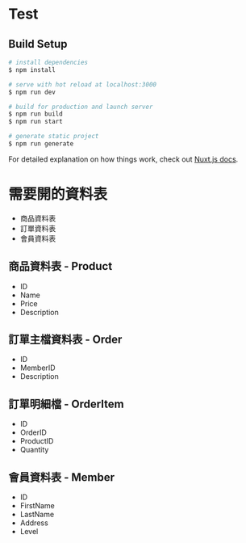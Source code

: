 # Test

## Build Setup

```bash
# install dependencies
$ npm install

# serve with hot reload at localhost:3000
$ npm run dev

# build for production and launch server
$ npm run build
$ npm run start

# generate static project
$ npm run generate
```

For detailed explanation on how things work, check out [Nuxt.js docs](https://nuxtjs.org).

# 需要開的資料表

* 商品資料表
* 訂單資料表
* 會員資料表

## 商品資料表 - Product
* ID
* Name
* Price
* Description

## 訂單主檔資料表 - Order
* ID
* MemberID
* Description

## 訂單明細檔 - OrderItem
* ID
* OrderID
* ProductID
* Quantity

## 會員資料表 - Member
* ID
* FirstName
* LastName
* Address
* Level
